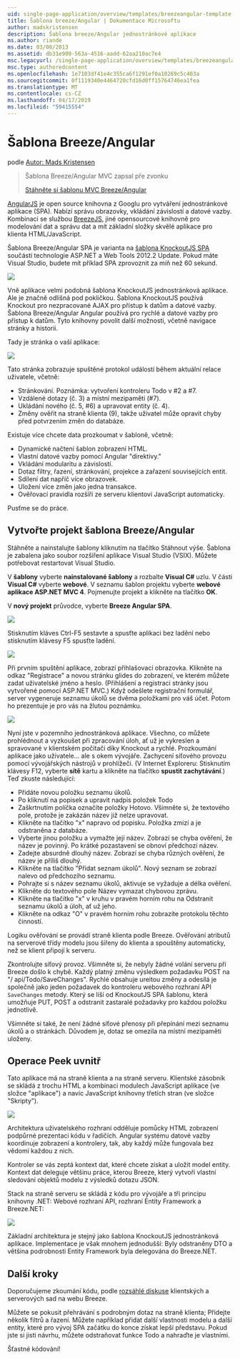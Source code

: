 ```yaml
---
uid: single-page-application/overview/templates/breezeangular-template
title: Šablona breeze/Angular | Dokumentace Microsoftu
author: madskristensen
description: Šablona breeze/Angular jednostránkové aplikace
ms.author: riande
ms.date: 03/08/2013
ms.assetid: db31e909-563a-4516-aadd-62aa210ac7e4
msc.legacyurl: /single-page-application/overview/templates/breezeangular-template
msc.type: authoredcontent
ms.openlocfilehash: 1e7103df41e4c355ca6f1291ef0a10269c5c403a
ms.sourcegitcommit: 0f1119340e4464720cfd16d0ff15764746ea1fea
ms.translationtype: MT
ms.contentlocale: cs-CZ
ms.lasthandoff: 04/17/2019
ms.locfileid: "59415554"
---
```

# <a name="breezeangular-template"></a>Šablona Breeze/Angular

podle [Autor: Mads Kristensen](https://github.com/madskristensen)

> Šablona Breeze/Angular MVC zapsal pře zvonku
> 
> [Stáhněte si šablonu MVC Breeze/Angular](https://go.microsoft.com/fwlink/?LinkId=286437)


[AngularJS](http://angularjs.org) je open source knihovna z Googlu pro vytváření jednostránkové aplikace (SPA). Nabízí správu obrazovky, vkládání závislostí a datové vazby. Kombinaci se službou [BreezeJS](http://www.breezejs.com/?utm_source=ms-spa), jiné opensourcové knihovně pro modelování dat a správu dat a mít základní složky skvělé aplikace pro klienta HTML/JavaScript.

Šablona Breeze/Angular SPA je varianta na [šablona KnockoutJS SPA](../introduction/knockoutjs-template.md) součástí technologie ASP.NET a Web Tools 2012.2 Update. Pokud máte Visual Studio, budete mít příklad SPA zprovoznit za míň než 60 sekund.

![](http://www.breezejs.com/sites/all/images/spa-template/NgRunningTodoPage.png)

Vně aplikace velmi podobná šablona KnockoutJS jednostránková aplikace. Ale je značně odlišná pod pokličkou. Šablona KnockoutJS používá Knockout pro nezpracované AJAX pro přístup k datům a datové vazby. Šablona Breeze/Angular Angular používá pro rychlé a datové vazby pro přístup k datům. Tyto knihovny povolit další možnosti, včetně navigace stránky a historii.

Tady je stránka o vaší aplikace:

![](http://www.breezejs.com/sites/all/images/spa-template/NgRunningAboutPage.png)

Tato stránka zobrazuje spuštěné protokol událostí během aktuální relace uživatele, včetně:

- Stránkování. Poznámka: vytvoření kontroleru Todo v #2 a #7.
- Vzdálené dotazy (č. 3) a místní mezipaměti (#7).
- Ukládání nového (č. 5, #6) a upravovat entity (č. 4).
- Změny ověřit na straně klienta (9), takže uživatel může opravit chyby před potvrzením změn do databáze.

Existuje více chcete data prozkoumat v šabloně, včetně:

- Dynamické načtení šablon zobrazení HTML.
- Vlastní datové vazby pomocí Angular "direktivy."
- Vkládání modularitu a závislostí.
- Dotaz filtry, řazení, stránkování, projekce a zařazení souvisejících entit.
- Sdílení dat napříč více obrazovek.
- Uložení více změn jako jedna transakce.
- Ověřovací pravidla rozšíří ze serveru klientovi JavaScript automaticky.

Pusťme se do práce.

## <a name="create-a-breezeangular-template-project"></a>Vytvořte projekt šablona Breeze/Angular

Stáhněte a nainstalujte šablony kliknutím na tlačítko Stáhnout výše. Šablona je zabalena jako soubor rozšíření aplikace Visual Studio (VSIX). Můžete potřebovat restartovat Visual Studio.

V **šablony** vyberte **nainstalované šablony** a rozbalte **Visual C#** uzlu. V části **Visual C#** vyberte **webové**. V seznamu šablon projektu vyberte **webové aplikace ASP.NET MVC 4**. Pojmenujte projekt a klikněte na tlačítko **OK**.

V **nový projekt** průvodce, vyberte **Breeze Angular SPA**.

![](http://www.breezejs.com/sites/all/images/spa-template/SelectBreezeNgSpaTemplate.png)

Stisknutím kláves Ctrl-F5 sestavte a spusťte aplikaci bez ladění nebo stisknutím klávesy F5 spusťte ladění.

![](http://www.breezejs.com/sites/all/images/spa-template/ZephyrLogin.png)

Při prvním spuštění aplikace, zobrazí přihlašovací obrazovka. Klikněte na odkaz "Registrace" a novou stránku glides do zobrazení, ve kterém můžete zadat uživatelské jméno a heslo. (Přihlášení a registraci stránky jsou vytvořené pomocí ASP.NET MVC.) Když odešlete registrační formulář, server vygeneruje seznamu úkolů se dvěma položkami pro váš účet. Potom ho prezentuje je pro vás na žlutou poznámku.

![](http://www.breezejs.com/sites/all/images/spa-template/TodoList.png)

Nyní jste v pozemního jednostránková aplikace. Všechno, co můžete prohlédnout a vyzkoušet při zpracování úloh, ať už je vykreslen a spravované v klientském počítači díky Knockout a rychlé. Prozkoumání aplikace jako uživatele... ale s okem vývojáře. Zachycení síťového provozu pomocí vývojářských nástrojů v prohlížeči. (V Internet Exploreru: Stisknutím klávesy F12, vyberte **sítě** kartu a klikněte na tlačítko **spustit zachytávání**.) Teď zkuste následující:

- Přidáte novou položku seznamu úkolů.
- Po kliknutí na popisek a upravit nadpis položek Todo
- Zaškrtnutím políčka označíte položky Hotovo. Všimněte si, že textového pole, protože je zakázán název již nelze upravovat.
- Klikněte na tlačítko "x" napravo od popisku. Položka zmizí a je odstraněna z databáze.
- Vyberte jinou položku a vymažte její název. Zobrazí se chyba ověření, že název je povinný. Po krátké pozastavení se obnoví předchozí název.
- Zadejte absurdně dlouhý název. Zobrazí se chyba různých ověření, že název je příliš dlouhý.
- Klikněte na tlačítko "Přidat seznam úkolů". Nový seznam se zobrazí nalevo od předchozího seznamu.
- Pohrajte si s název seznamu úkolů, aktivuje se vyžaduje a délka ověření.
- Klikněte do textového pole Název vymazat chybovou zprávu.
- Klikněte na tlačítko "x" v kruhu v pravém horním rohu na Odstranit seznamu úkolů a úloh, ať už jeho.
- Klikněte na odkaz "O" v pravém horním rohu zobrazíte protokolu těchto činností.

Logiku ověřování se provádí straně klienta podle Breeze. Ověřování atributů na serverové třídy modelu jsou šířeny do klienta a spouštěny automaticky, než se klient připojí k serveru.

Zkontrolujte síťový provoz. Všimněte si, že nebyly žádné volání serveru při Breeze došlo k chybě. Každý platný změnu výsledkem požadavku POST na "/ api/Todo/SaveChanges". Rychlé obsahuje ureitou změny a odesílá je společně jako jeden požadavek do kontroleru webového rozhraní API `SaveChanges` metody. Který se liší od KnockoutJS SPA šablonu, která umožňuje PUT, POST a odstranit zastaralé požadavky pro každou položku jednotlivě.

Všimněte si také, že není žádné síťové přenosy při přepínání mezi seznamu úkolů a o stránkách. Důvodem je, dotaz se omezila na místní mezipaměti uloženy.

## <a name="peek-inside"></a>Operace Peek uvnitř

Tato aplikace má na straně klienta a na straně serveru. Klientské zásobník se skládá z trochu HTML a kombinaci modulech JavaScript aplikace (ve složce "aplikace") a navíc JavaScript knihovny třetích stran (ve složce "Skripty").

![](http://www.breezejs.com/sites/all/images/spa-template/NgClientArchitecture2.png)

Architektura uživatelského rozhraní odděluje pomůcky HTML zobrazení podpůrné prezentaci kódu v řadičích. Angular systému datové vazby koordinuje zobrazení a kontrolery, tak, aby každý může fungovala bez vědomí každou z nich.

Kontroler se vás zeptá kontext dat, které chcete získat a uložit model entity. Kontext dat deleguje většinu práce, kterou Breeze, který vytvoří vlastní sledování objektů modelu z výsledků dotazu JSON.

Stack na straně serveru se skládá z kódu pro vývojáře a tři principu knihovny .NET: Webové rozhraní API, rozhraní Entity Framework a Breeze.NET:

![](http://www.breezejs.com/sites/all/images/spa-template/ServerArchitecture.png)

Základní architektura je stejný jako šablona KnockoutJS jednostránková aplikace. Implementace je však mnohem jednodušší: Byly odstraněny DTO a většina podrobnosti Entity Framework byla delegována do Breeze.NET.

## <a name="next-steps"></a>Další kroky

Doporučujeme zkoumání kódu, podle [rozsáhlé diskuse](http://www.breezejs.com/ng-spa-template?utm_source=ms-spa) klientských a serverových sad na webu Breeze.

Můžete se pokusit přehrávání s podrobným dotaz na straně klienta; Přidejte několik filtrů a řazení. Můžete například přidat další vlastnosti modelu a další entity, které pro vývoj SPA začátku do konce získat lepší představu. Pokud jste si jisti návrhu, můžete odstraňovat funkce Todo a nahraďte je vlastními.

Šťastné kódování!
